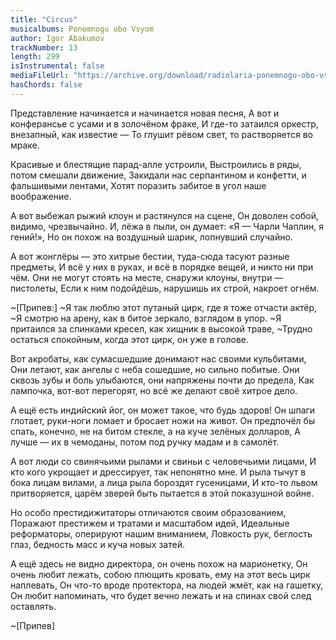```yaml
---
title: "Circus"
musicalbums: Ponemnogu obo Vsyom
author: Igor Abakumov
trackNumber: 13
length: 299
isInstrumental: false
mediaFileUrl: "https://archive.org/download/radiolaria-ponemnogu-obo-vsyom/13-tsirk.mp3"
hasChords: false
---
```


Представление начинается и начинается новая песня,
А вот и конферансье с усами и в золочёном фраке,
И где-то затаился оркестр, внезапный, как известие —
То глушит рёвом свет, то растворяется во мраке.

Красивые и блестящие парад-алле устроили,
Выстроились в ряды, потом смешали движение,
Закидали нас серпантином и конфетти, и фальшивыми лентами,
Хотят поразить забитое в угол наше воображение.

А вот выбежал рыжий клоун и растянулся на сцене,
Он доволен собой, видимо, чрезвычайно.
И, лёжа в пыли, он думает: «Я — Чарли Чаплин, я гений!»,
Но он похож на воздушный шарик, лопнувший случайно.

А вот жонглёры — это хитрые бестии, туда-сюда тасуют разные предметы,
И всё у них в руках, и всё в порядке вещей, и никто ни при чём.
Они не могут стоять на месте, снаружи клоуны, внутри — пистолеты,
Если к ним подойдёшь, нарушишь их строй, накроет огнём.

~[Припев:]
~Я так люблю этот путаный цирк, где я тоже отчасти актёр,
~Я смотрю на арену, как в битое зеркало, взглядом в упор.
~Я притаился за спинками кресел, как хищник в высокой траве,
~Трудно остаться спокойным, когда этот цирк, он уже в голове.

Вот акробаты, как сумасшедшие донимают нас своими кульбитами,
Они летают, как ангелы с неба сошедшие, но сильно побитые.
Они сквозь зубы и боль улыбаются, они напряжены почти до предела,
Как лампочка, вот-вот перегорят, но всё же делают своё хитрое дело.

А ещё есть индийский йог, он может такое, что будь здоров!
Он шпаги глотает, руки-ноги ломает и бросает ножи на живот.
Он предпочёл бы спать, конечно, не на битом стекле, а на куче зелёных долларов,
А лучше — их в чемоданы, потом под ручку мадам и в самолёт.

А вот люди со свинячьими рылами и свиньи с человечьими лицами,
И кто кого укрощает и дрессирует, так непонятно мне.
И рыла тычут в бока лицам вилами, а лица рыла бороздят гусеницами,
И кто-то львом притворяется, царём зверей быть пытается в этой показушной войне.

Но особо престидижитаторы отличаются своим образованием,
Поражают престижем и тратами и масштабом идей,
Идеальные реформаторы, оперируют нашим вниманием,
Ловкость рук, беглость глаз, бедность масс и куча новых затей.

А ещё здесь не видно директора, он очень похож на марионетку,
Он очень любит лежать, собою плющить кровать, ему на этот весь цирк наплевать,
Он что-то вроде протектора, на людей жмёт, как на гашетку,
Он любит напоминать, что будет вечно лежать и на спинах свой след оставлять.

~[Припев]

